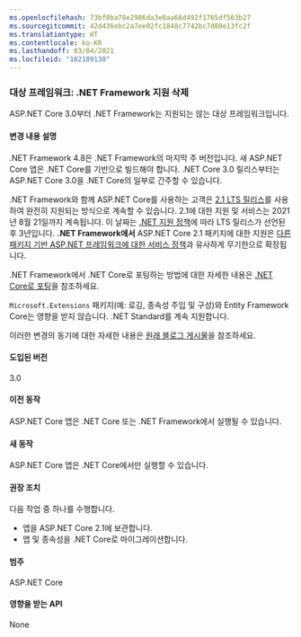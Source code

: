 ```yaml
---
ms.openlocfilehash: 73bf0ba78e2986da3e0aa66d492f1765df563b27
ms.sourcegitcommit: 42d436ebc2a7ee02fc1848c7742bc7d80e13fc2f
ms.translationtype: HT
ms.contentlocale: ko-KR
ms.lasthandoff: 03/04/2021
ms.locfileid: "102109130"
---
```

### <a name="target-framework-net-framework-support-dropped"></a>대상 프레임워크: .NET Framework 지원 삭제

ASP.NET Core 3.0부터 .NET Framework는 지원되는 않는 대상 프레임워크입니다.

#### <a name="change-description"></a>변경 내용 설명

.NET Framework 4.8은 .NET Framework의 마지막 주 버전입니다. 새 ASP.NET Core 앱은 .NET Core를 기반으로 빌드해야 합니다. .NET Core 3.0 릴리스부터는 ASP.NET Core 3.0을 .NET Core의 일부로 간주할 수 있습니다.

.NET Framework와 함께 ASP.NET Core를 사용하는 고객은 [2.1 LTS 릴리스](https://dotnet.microsoft.com/download/dotnet/2.1)를 사용하여 완전히 지원되는 방식으로 계속할 수 있습니다. 2.1에 대한 지원 및 서비스는 2021년 8월 21일까지 계속됩니다. 이 날짜는 [.NET 지원 정책](https://dotnet.microsoft.com/platform/support-policy)에 따라 LTS 릴리스가 선언된 후 3년입니다. **.NET Framework에서** ASP.NET Core 2.1 패키지에 대한 지원은 [다른 패키지 기반 ASP.NET 프레임워크에 대한 서비스 정책](https://dotnet.microsoft.com/platform/support/policy/aspnet)과 유사하게 무기한으로 확장됩니다.

.NET Framework에서 .NET Core로 포팅하는 방법에 대한 자세한 내용은 [.NET Core로 포팅](~/docs/core/porting/index.md)을 참조하세요.

`Microsoft.Extensions` 패키지(예: 로깅, 종속성 주입 및 구성)와 Entity Framework Core는 영향을 받지 않습니다. .NET Standard를 계속 지원합니다.

이러한 변경의 동기에 대한 자세한 내용은 [원래 블로그 게시물](https://devblogs.microsoft.com/aspnet/a-first-look-at-changes-coming-in-asp-net-core-3-0/)을 참조하세요.

#### <a name="version-introduced"></a>도입된 버전

3.0

#### <a name="old-behavior"></a>이전 동작

ASP.NET Core 앱은 .NET Core 또는 .NET Framework에서 실행될 수 있습니다.

#### <a name="new-behavior"></a>새 동작

ASP.NET Core 앱은 .NET Core에서만 실행할 수 있습니다.

#### <a name="recommended-action"></a>권장 조치

다음 작업 중 하나를 수행합니다.

- 앱을 ASP.NET Core 2.1에 보관합니다.
- 앱 및 종속성을 .NET Core로 마이그레이션합니다.

#### <a name="category"></a>범주

ASP.NET Core

#### <a name="affected-apis"></a>영향을 받는 API

None

<!-- 

#### Affected APIs

Not detectable via API analysis

-->
